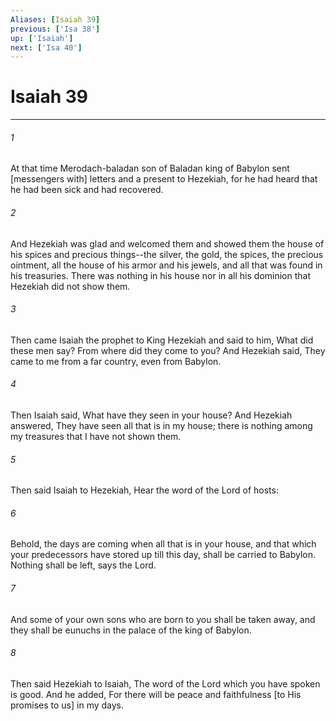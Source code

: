 ```yaml
---
Aliases: [Isaiah 39]
previous: ['Isa 38']
up: ['Isaiah']
next: ['Isa 40']
---
```

# Isaiah 39

***














###### 1 






At that time Merodach-baladan son of Baladan king of Babylon sent [messengers with] letters and a present to Hezekiah, for he had heard that he had been sick and had recovered. 













###### 2 






And Hezekiah was glad and welcomed them and showed them the house of his spices and precious things--the silver, the gold, the spices, the precious ointment, all the house of his armor and his jewels, and all that was found in his treasuries. There was nothing in his house nor in all his dominion that Hezekiah did not show them. 













###### 3 






Then came Isaiah the prophet to King Hezekiah and said to him, What did these men say? From where did they come to you? And Hezekiah said, They came to me from a far country, even from Babylon. 













###### 4 






Then Isaiah said, What have they seen in your house? And Hezekiah answered, They have seen all that is in my house; there is nothing among my treasures that I have not shown them. 













###### 5 






Then said Isaiah to Hezekiah, Hear the word of the Lord of hosts: 













###### 6 






Behold, the days are coming when all that is in your house, and that which your predecessors have stored up till this day, shall be carried to Babylon. Nothing shall be left, says the Lord. 













###### 7 






And some of your own sons who are born to you shall be taken away, and they shall be eunuchs in the palace of the king of Babylon. 













###### 8 






Then said Hezekiah to Isaiah, The word of the Lord which you have spoken is good. And he added, For there will be peace and faithfulness [to His promises to us] in my days.
